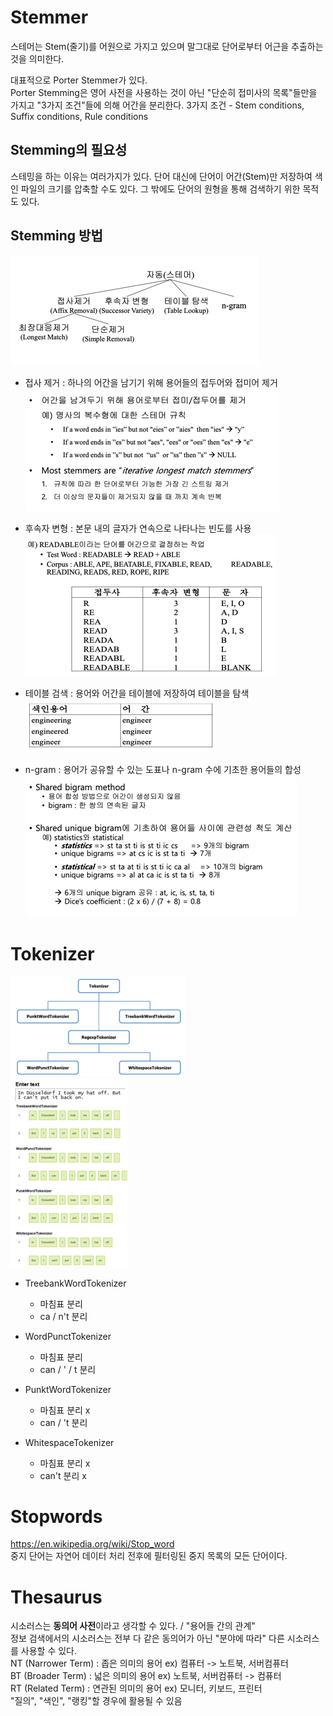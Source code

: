 # Stemmer
스테머는 Stem(줄기)를 어원으로 가지고 있으며 말그대로 단어로부터
어근을 추출하는 것을 의미한다.  

대표적으로 Porter Stemmer가 있다.  
Porter Stemming은 영어 사전을 사용하는 것이 아닌 "단순히 접미사의 목록"들만을 가지고 "3가지 조건"들에 의해 어간을 분리한다.
3가지 조건 - Stem conditions, Suffix conditions, Rule conditions

## Stemming의 필요성
스테밍을 하는 이유는 여러가지가 있다. 단어 대신에 단어이 어간(Stem)만 저장하여 색인 파일의 크기를 압축할 수도 있다.
그 밖에도 단어의 원형을 통해 검색하기 위한 목적도 있다.  

## Stemming 방법
![img.png](img.png)  
* 접사 제거 : 하나의 어간을 남기기 위해 용어들의 접두어와 접미어 제거  
  ![img_4.png](img_4.png)  
  
* 후속자 변형 : 본문 내의 글자가 연속으로 나타나는 빈도를 사용  
  ![img_2.png](img_2.png)  
  
* 테이블 검색 : 용어와 어간을 테이블에 저장하여 테이블을 탐색  
  ![img_1.png](img_1.png)  
  
* n-gram : 용어가 공유할 수 있는 도표나 n-gram 수에 기초한 용어들의 합성  
![img_3.png](img_3.png)
  
# Tokenizer
![img_5.png](img_5.png)  
![img_6.png](img_6.png)  
* TreebankWordTokenizer
  - 마침표 분리
  - ca / n't 분리

* WordPunctTokenizer
  - 마침표 분리
  - can / ' / t 분리

* PunktWordTokenizer
  - 마침표 분리 x
  - can / 't 분리

* WhitespaceTokenizer
  - 마침표 분리 x
  - can't 분리 x

# Stopwords  
https://en.wikipedia.org/wiki/Stop_word  
중지 단어는 자연어 데이터 처리 전후에 필터링된 중지 목록의 모든 단어이다.  

# Thesaurus  
시소러스는 **동의어 사전**이라고 생각할 수 있다. / "용어들 간의 관계"  
정보 검색에서의 시소러스는 전부 다 같은 동의어가 아닌 "분야에 따라" 다른 시소러스를 사용할 수 있다.  
NT (Narrower Term) : 좁은 의미의 용어 ex) 컴퓨터 -> 노트북, 서버컴퓨터  
BT (Broader Term) : 넓은 의미의 용어 ex) 노트북, 서버컴퓨터 -> 컴퓨터  
RT (Related Term) : 연관된 의미의 용어 ex) 모니터, 키보드, 프린터  
"질의", "색인", "랭킹"할 경우에 활용될 수 있음
